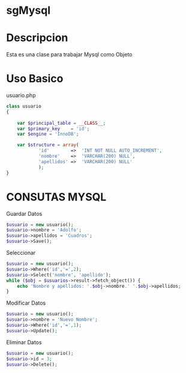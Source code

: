 sgMysql
=======

Descripcion
======
Esta es una clase para trabajar Mysql como Objeto

Uso Basico
===========

usuario.php

```php
class usuario
{
	
	var $principal_table = __CLASS__;
	var $primary_key 	= 'id';
	var $engine = 'InnoDB';

	var $structure = array(
			'id'		=>	'INT NOT NULL AUTO_INCREMENT',
			'nombre'	=>	'VARCHAR(200) NULL',
			'apellidos'	=>	'VARCHAR(200) NULL'
			);
}
```

CONSUTAS MYSQL
=========
Guardar Datos
```php
$usuario = new usuario();
$usuario->nombre = 'Adolfo';
$usuario->apellidos = 'Cuadros';
$usuario->Save();
```

Seleccionar
```php
$usuario = new usuario();
$usuario->Where('id','=',2);
$usuario->Select('nombre', 'apellido');
while ($obj = $usuarios->result->fetch_object()) {
	echo 'Nombre y apellidos: '.$obj->nombre.' '.$obj->apellidos;
}
```

Modificar Datos
```php
$usuario = new usuario();
$usuario->nombre = 'Nuevo Nombre';
$usuario->Where('id','=',1);
$usuario->Update();
```

Eliminar Datos
```php
$usuario = new usuario();
$usuario->id = 3;
$usuario->Delete();
```

